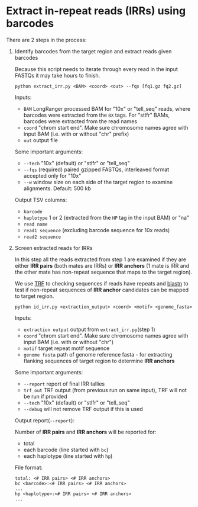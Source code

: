 # Extract in-repeat reads (IRRs) using barcodes

There are 2 steps in the process:

1. Identify barcodes from the target region and extract reads given barcodes

 	Because this script needs to iterate through every read in the input FASTQs it may take hours to finish. 

    ```
    python extract_irr.py <BAM> <coord> <out> --fqs [fq1.gz fq2.gz]
    ```
 
	Inputs:
	- `BAM` LongRanger processed BAM for "10x" or "tell_seq" reads, where barcodes were extracted from the `BX` tags. For "stlfr" BAMs, barcodes were extracted from the read names
	- `coord` "chrom start end". Make sure chromosome names agree with input BAM (i.e. with or without "chr" prefix)
	- `out` output file
    
	Some important arguments:
	- `--tech` "10x" (default) or "stlfr" or "tell_seq"
	- `--fqs` (required) paired gzipped FASTQs, interleaved format accepted only for "10x"
	- `--w` window size on each side of the target region to examine alignments. Default: 500 kb
    
	Output TSV columns: 
 	- `barcode`
 	- `haplotype` 1 or 2 (extracted from the `HP` tag in the input BAM) or "na"
 	- `read name`
 	- `read1 sequence` (excluding barcode sequence for 10x reads)
 	- `read2 sequence`

2. Screen extracted reads for IRRs

	In this step all the reads extracted from step 1 are examined if they are either **IRR pairs** (both mates are IRRs) or **IRR anchors** (1 mate is IRR and the other mate has non-repeat sequence that maps to the target region).
    
	We use [TRF](https://tandem.bu.edu/trf/trf.html) to checking sequences if reads have repeats and [blastn](https://ftp.ncbi.nlm.nih.gov/blast/executables/blast+/LATEST/) to test if non-repeat sequences of **IRR anchor** candidates can be mapped to target region.
    
	```
 	python id_irr.py <extraction_output> <coord> <motif> <genome_fasta>
 	```
 	Inputs:
 	- `extraction output` output from `extract_irr.py`(step 1)
 	- `coord` "chrom start end". Make sure chromosome names agree with input BAM (i.e. with or without "chr")
 	- `motif` target repeat motif sequence
 	- `genome fasta` path of genome reference fasta - for extracting flanking sequences of target region to determine **IRR anchors**
 
 	Some important arguments:
 	- `--report` report of final IRR tallies
 	- `trf_out` TRF output (from previous run on same input), TRF will not be run if provided
 	- `--tech` "10x" (default) or "stlfr" or "tell_seq"
 	- `--debug` will not remove TRF output if this is used
 
 	Output report(`--report`):
 
 	Number of **IRR pairs** and **IRR anchors** will be reported for:
 	- total
 	- each barcode (line started with `bc`)
 	- each haplotype (line started with `hp`)
 
 	File format:
 	```
 	total: <# IRR pairs> <# IRR anchors>
 	bc <barcode>:<# IRR pairs> <# IRR anchors>
 	...
 	hp <haplotype>:<# IRR pairs> <# IRR anchors>
 	...
 	```


